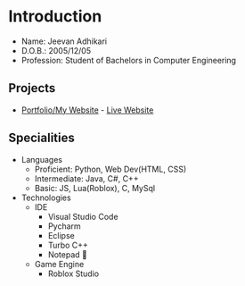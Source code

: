 # Introduction
- Name: Jeevan Adhikari
- D.O.B.: 2005/12/05
- Profession: Student of Bachelors in Computer Engineering
## Projects
- [Portfolio/My Website](https://github.com/boyScavedo/porfolio) - [Live Website](www.jeevanadhikari.com.np)
## Specialities
- Languages
  - Proficient: Python, Web Dev(HTML, CSS)
  - Intermediate: Java, C#, C++
  - Basic: JS, Lua(Roblox), C, MySql
- Technologies
  - IDE
    - Visual Studio Code
    - Pycharm
    - Eclipse
    - Turbo C++
    - Notepad 🗿
  - Game Engine
    - Roblox Studio

<!---
boyScavedo/boyScavedo is a ✨ special ✨ repository because its `README.md` (this file) appears on your GitHub profile.
You can click the Preview link to take a look at your changes.
--->
